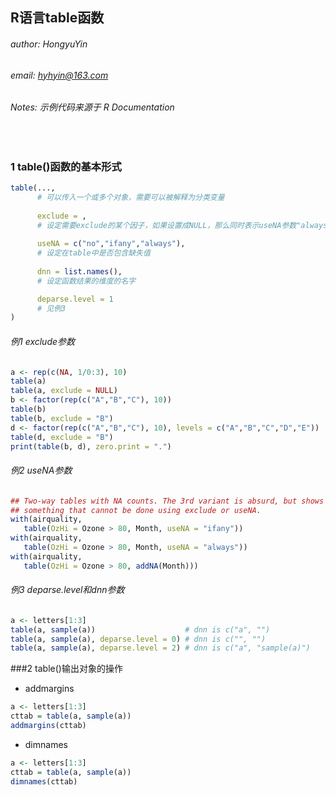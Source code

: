 ## R语言table函数
###### author: HongyuYin
###### email: hyhyin@163.com
###### Notes: 示例代码来源于 R Documentation
<br>

### 1 table()函数的基本形式

``` R
table(...,               
      # 可以传入一个或多个对象，需要可以被解释为分类变量 
      
      exclude = ,        
      # 设定需要exclude的某个因子，如果设置成NULL，那么同时表示useNA参数"always"
      
      useNA = c("no","ifany","always"),
      # 设定在table中是否包含缺失值
      
      dnn = list.names(),
      # 设定函数结果的维度的名字

      deparse.level = 1
      # 见例3
)
```

###### 例1 exclude参数

``` R
a <- rep(c(NA, 1/0:3), 10)
table(a)
table(a, exclude = NULL)
b <- factor(rep(c("A","B","C"), 10))
table(b)
table(b, exclude = "B")
d <- factor(rep(c("A","B","C"), 10), levels = c("A","B","C","D","E"))
table(d, exclude = "B")
print(table(b, d), zero.print = ".")
```

###### 例2 useNA参数

``` R
## Two-way tables with NA counts. The 3rd variant is absurd, but shows
## something that cannot be done using exclude or useNA.
with(airquality,
   table(OzHi = Ozone > 80, Month, useNA = "ifany"))
with(airquality,
   table(OzHi = Ozone > 80, Month, useNA = "always"))
with(airquality,
   table(OzHi = Ozone > 80, addNA(Month)))
```

###### 例3 deparse.level和dnn参数

``` R
a <- letters[1:3]
table(a, sample(a))                    # dnn is c("a", "")
table(a, sample(a), deparse.level = 0) # dnn is c("", "")
table(a, sample(a), deparse.level = 2) # dnn is c("a", "sample(a)")
```

###2 table()输出对象的操作
* addmargins

``` R
a <- letters[1:3]
cttab = table(a, sample(a))
addmargins(cttab)  
```
* dimnames

``` R
a <- letters[1:3]
cttab = table(a, sample(a))
dimnames(cttab)  
```